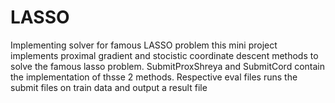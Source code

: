 # LASSO
 Implementing solver for famous LASSO problem
this mini project implements proximal gradient and stocistic coordinate descent methods to solve the famous lasso problem. SubmitProxShreya and SubmitCord contain the implementation of thsse 2 methods. Respective eval files runs the submit files on train data and output a result file
